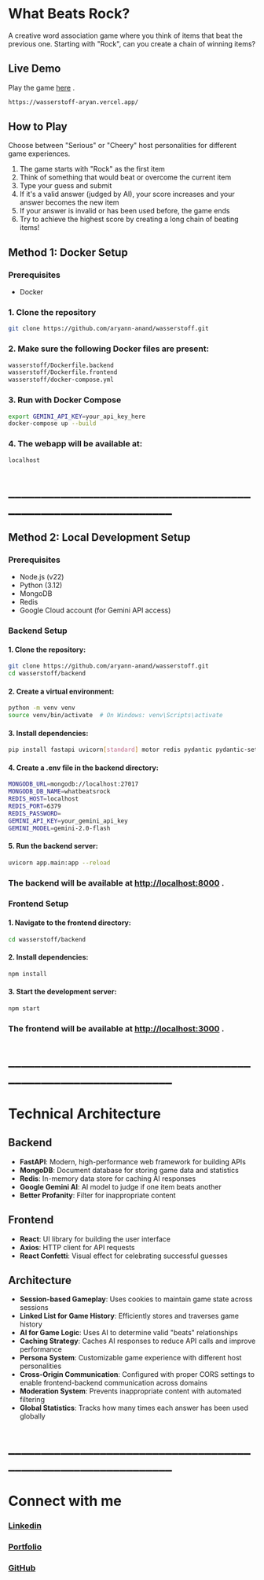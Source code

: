 # What Beats Rock?

A creative word association game where you think of items that beat the previous one. Starting with "Rock", can you create a chain of winning items?

## Live Demo

Play the game [here](https://wasserstoff-aryan.vercel.app/) .

```bash
https://wasserstoff-aryan.vercel.app/
```

## How to Play

Choose between "Serious" or "Cheery" host personalities for different game experiences.

1. The game starts with "Rock" as the first item
2. Think of something that would beat or overcome the current item
3. Type your guess and submit
4. If it's a valid answer (judged by AI), your score increases and your answer becomes the new item
5. If your answer is invalid or has been used before, the game ends
6. Try to achieve the highest score by creating a long chain of beating items!

## Method 1: Docker Setup

### Prerequisites

- Docker

### 1. Clone the repository

```bash
git clone https://github.com/aryann-anand/wasserstoff.git
```

### 2. Make sure the following Docker files are present:

```bash
wasserstoff/Dockerfile.backend
wasserstoff/Dockerfile.frontend
wasserstoff/docker-compose.yml
```

### 3. Run with Docker Compose

```bash
export GEMINI_API_KEY=your_api_key_here
docker-compose up --build
```

### 4. The webapp will be available at:

```bash
localhost
```

# ______________________________________________________________
## Method 2: Local Development Setup

### Prerequisites

- Node.js (v22)
- Python (3.12)
- MongoDB
- Redis
- Google Cloud account (for Gemini API access)

### Backend Setup

#### 1. Clone the repository:

```bash
git clone https://github.com/aryann-anand/wasserstoff.git
cd wasserstoff/backend
```

#### 2. Create a virtual environment:

```bash
python -m venv venv
source venv/bin/activate  # On Windows: venv\Scripts\activate
```

#### 3. Install dependencies:

```bash
pip install fastapi uvicorn[standard] motor redis pydantic pydantic-settings python-dotenv google-generativeai better-profanity
```

#### 4. Create a .env file in the backend directory:

```bash
MONGODB_URL=mongodb://localhost:27017
MONGODB_DB_NAME=whatbeatsrock
REDIS_HOST=localhost
REDIS_PORT=6379
REDIS_PASSWORD=
GEMINI_API_KEY=your_gemini_api_key
GEMINI_MODEL=gemini-2.0-flash
```

#### 5. Run the backend server:

```bash
uvicorn app.main:app --reload
```

### The backend will be available at [http://localhost:8000](http://localhost:8000) .

### Frontend Setup

#### 1. Navigate to the frontend directory:
```bash
cd wasserstoff/backend
```

#### 2. Install dependencies:
```bash
npm install
```

#### 3. Start the development server:
```bash
npm start
```

### The frontend will be available at [http://localhost:3000](http://localhost:3000) .

# ______________________________________________________________

# Technical Architecture

## Backend

- **FastAPI**: Modern, high-performance web framework for building APIs
- **MongoDB**: Document database for storing game data and statistics
- **Redis**: In-memory data store for caching AI responses
- **Google Gemini AI**: AI model to judge if one item beats another
- **Better Profanity**: Filter for inappropriate content

## Frontend

- **React**: UI library for building the user interface
- **Axios**: HTTP client for API requests
- **React Confetti**: Visual effect for celebrating successful guesses

## Architecture

- **Session-based Gameplay**: Uses cookies to maintain game state across sessions
- **Linked List for Game History**: Efficiently stores and traverses game history
- **AI for Game Logic**: Uses AI to determine valid "beats" relationships
- **Caching Strategy**: Caches AI responses to reduce API calls and improve performance
- **Persona System**: Customizable game experience with different host personalities
- **Cross-Origin Communication**: Configured with proper CORS settings to enable frontend-backend communication across domains
- **Moderation System**: Prevents inappropriate content with automated filtering
- **Global Statistics**: Tracks how many times each answer has been used globally

# ______________________________________________________________

# Connect with me

### [Linkedin](https://www.linkedin.com/in/aryananand18)
### [Portfolio](https://hiaryan.vercel.app/)
### [GitHub](https://github.com/aryann-anand)